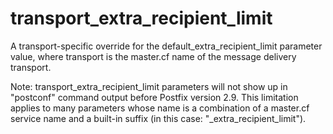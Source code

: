 # transport_extra_recipient_limit 

 A transport-specific override for the default_extra_recipient_limit
parameter value, where transport is the master.cf name of
the message delivery transport. 

 Note: transport_extra_recipient_limit parameters will
not show up in "postconf" command output before Postfix version
2.9.  This limitation applies to many parameters whose name is a
combination of a master.cf service name and a built-in suffix (in
this case: "_extra_recipient_limit").  


